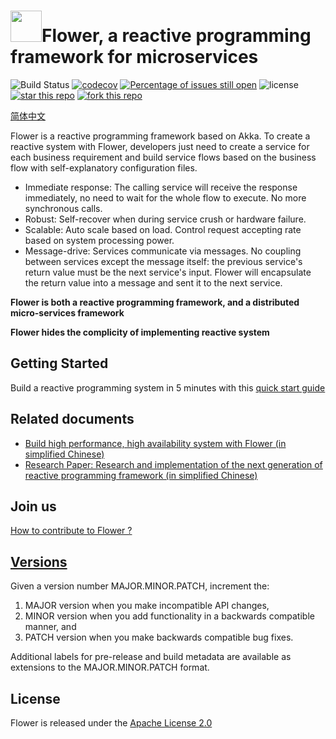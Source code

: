 # <img src="docs/img/flowerlogo.png" height="50"/>Flower, a reactive programming framework for microservices

![Build Status](https://travis-ci.org/zhihuili/flower.svg?branch=master)
[![codecov](https://codecov.io/gh/zhihuili/flower/branch/master/graph/badge.svg)](https://codecov.io/gh/zhihuili/flower)
[![Percentage of issues still open](http://isitmaintained.com/badge/open/zhihuili/flower.svg)](http://isitmaintained.com/project/zhihuili/flower "Percentage of issues still open")
![license](https://img.shields.io/github/license/zhihuili/flower.svg)
[![star this repo](http://githubbadges.com/star.svg?user=zhihuili&repo=flower&style=flat)](https://github.com/zhihuili/flower)
[![fork this repo](http://githubbadges.com/fork.svg?user=zhihuili&repo=flower&style=flat)](https://github.com/zhihuili/flower/fork)

[简体中文](/README.md)

Flower is a reactive programming framework based on Akka. To create a reactive system with Flower, developers just need to create a service for each business requirement and build service flows based on the business flow with self-explanatory configuration files.  


* Immediate response: The calling service will receive the response immediately, no need to wait for the whole flow to execute. No more synchronous calls.
* Robust: Self-recover when during service crush or hardware failure.
* Scalable: Auto scale based on load. Control request accepting rate based on system processing power.    
* Message-drive: Services communicate via messages. No coupling between services except the message itself: the previous service's return value must be the next service's input. Flower will encapsulate the return value into a message and sent it to the next service. 

**Flower is both a reactive programming framework, and a distributed micro-services framework**

**Flower hides the complicity of implementing reactive system**

## Getting Started

Build a reactive programming system in 5 minutes with this [quick start guide](/docs/quick-start.en.md)

## Related documents

* [Build high performance, high availability system with Flower (in simplified Chinese)](/docs/反应式编程框架Flower.pdf)
* [Research Paper: Research and implementation of the next generation of reactive programming framework (in simplified Chinese)](/docs/论文《下一代的反应式编程框架研究与实现》.pdf)

## Join us 

[How to contribute to Flower ?](CONTRIBUTING.md)


## [Versions](https://semver.org)

Given a version number MAJOR.MINOR.PATCH, increment the:  
1. MAJOR version when you make incompatible API changes,
2. MINOR version when you add functionality in a backwards compatible manner, and
3. PATCH version when you make backwards compatible bug fixes.

Additional labels for pre-release and build metadata are available as extensions to the MAJOR.MINOR.PATCH format.

## License

Flower is released under the [Apache License 2.0](https://github.com/zhihuili/flower/blob/master/LICENSE.txt)
